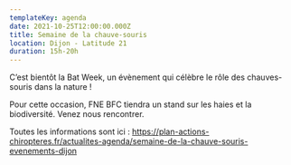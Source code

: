 ```yaml
---
templateKey: agenda
date: 2021-10-25T12:00:00.000Z
title: Semaine de la chauve-souris
location: Dijon - Latitude 21
duration: 15h-20h
---
```

<!--StartFragment-->

C’est bientôt la Bat Week, un évènement qui célèbre le rôle des chauves-souris dans la nature !

Pour cette occasion, FNE BFC tiendra un stand sur les haies et la biodiversité. Venez nous rencontrer. 

Toutes les informations sont ici : <https://plan-actions-chiropteres.fr/actualites-agenda/semaine-de-la-chauve-souris-evenements-dijon>

<!--EndFragment-->